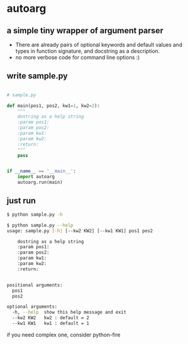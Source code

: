 # autoarg


## a simple tiny wrapper of argument parser
- There are already pairs of optional keywords and default values and types in function signature, and
docstring as a description.
- no more verbose code for command line options :)

## write sample.py

```python

# sample.py

def main(pos1, pos2, kw1=1, kw2=2):
    """
    dostring as a help string
    :param pos1:
    :param pos2:
    :param kw1:
    :param kw2:
    :return:
    """
    pass


if __name__ == '__main__':
    import autoarg
    autoarg.run(main)

```

## just run

```sh
$ python sample.py -h

$ python sample.py --help
usage: sample.py [-h] [--kw2 KW2] [--kw1 KW1] pos1 pos2

    dostring as a help string
    :param pos1:
    :param pos2:
    :param kw1:
    :param kw2:
    :return:


positional arguments:
  pos1
  pos2

optional arguments:
  -h, --help  show this help message and exit
  --kw2 KW2   kw2 : default = 2
  --kw1 KW1   kw1 : default = 1
```

if you need complex one, consider python-fire
